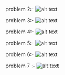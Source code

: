 problem 2:-
![alt text](<Screenshot 2025-04-21 at 11.05.14 AM-2.png>)

problem 3:-
![alt text](<Screenshot 2025-04-21 at 11.09.21 AM.png>)

problem 4:-
![alt text](<Screenshot 2025-04-21 at 11.12.05 AM.png>)

problem 5:-
![alt text](<Screenshot 2025-04-21 at 11.13.09 AM.png>)

problem 6:-
![alt text](<Screenshot 2025-04-21 at 11.13.31 AM.png>)

problem 7 :-
![alt text](<Screenshot 2025-04-21 at 11.05.14 AM-1.png>)
